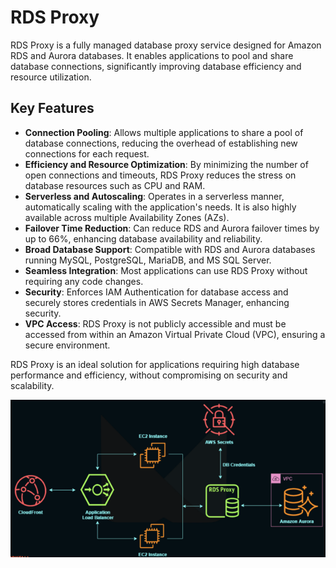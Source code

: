 # RDS Proxy

RDS Proxy is a fully managed database proxy service designed for Amazon RDS and Aurora databases. It enables applications to pool and share database connections, significantly improving database efficiency and resource utilization.

## Key Features

- **Connection Pooling**: Allows multiple applications to share a pool of database connections, reducing the overhead of establishing new connections for each request.
- **Efficiency and Resource Optimization**: By minimizing the number of open connections and timeouts, RDS Proxy reduces the stress on database resources such as CPU and RAM.
- **Serverless and Autoscaling**: Operates in a serverless manner, automatically scaling with the application's needs. It is also highly available across multiple Availability Zones (AZs).
- **Failover Time Reduction**: Can reduce RDS and Aurora failover times by up to 66%, enhancing database availability and reliability.
- **Broad Database Support**: Compatible with RDS and Aurora databases running MySQL, PostgreSQL, MariaDB, and MS SQL Server.
- **Seamless Integration**: Most applications can use RDS Proxy without requiring any code changes.
- **Security**: Enforces IAM Authentication for database access and securely stores credentials in AWS Secrets Manager, enhancing security.
- **VPC Access**: RDS Proxy is not publicly accessible and must be accessed from within an Amazon Virtual Private Cloud (VPC), ensuring a secure environment.

RDS Proxy is an ideal solution for applications requiring high database performance and efficiency, without compromising on security and scalability.

![RDS Proxy](../z_resources/images/rds/rds-proxy.png)
